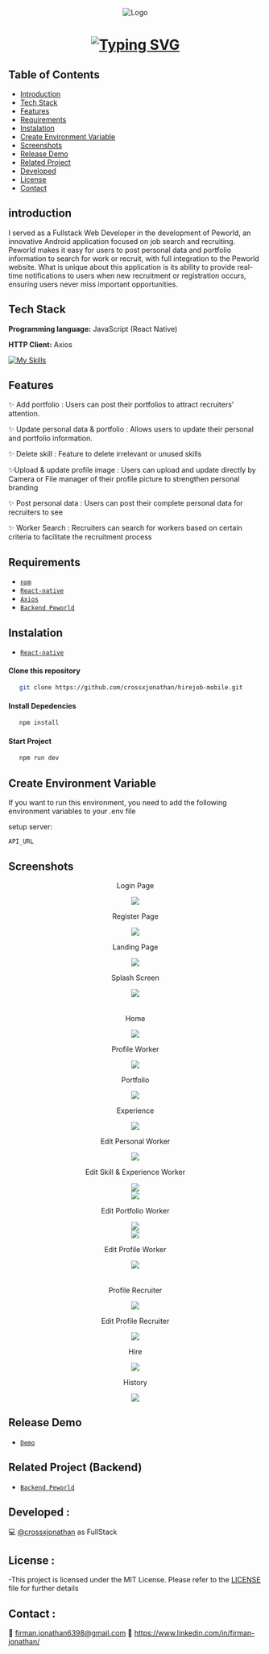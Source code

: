 <p align="center">
  <img src="./src/assets/image/logo/purple.png" alt="Logo">
</p>

<h1 align="center">
    <a href="https://git.io/typing-svg"><img src="https://readme-typing-svg.demolab.com?font=Fira+Code&weight=600&size=25&pause=1000&color=5E50A1&width=435&lines=Peworld+Mobile+Application" alt="Typing SVG" /></a>
</h1>

## Table of Contents

- [Introduction](#introduction)
- [Tech Stack](#Tech-Stack)
- [Features](#features)
- [Requirements](#requirements)
- [Instalation](#instalation)
- [Create Environment Variable](#create-environment-variable)
- [Screenshots](#screenshots)
- [Release Demo](#Demo)
- [Related Project](#related-project-backend)
- [Developed](#Developed)
- [License](#License)
- [Contact](#Contact)


## introduction

I served as a Fullstack Web Developer in the development of Peworld, an innovative Android application focused on job search and recruiting. Peworld makes it easy for users to post personal data and portfolio information to search for work or recruit, with full integration to the Peworld website. What is unique about this application is its ability to provide real-time notifications to users when new recruitment or registration occurs, ensuring users never miss important opportunities.


## Tech Stack

**Programming language:** JavaScript (React Native)

**HTTP Client:** Axios

[![My Skills](https://skillicons.dev/icons?i=js,css,react)](https://skillicons.dev)



## Features

✨ Add portfolio : Users can post their portfolios to attract recruiters' attention.

✨ Update personal data & portfolio : Allows users to update their personal and portfolio information.

✨ Delete skill : Feature to delete irrelevant or unused skills

✨Upload & update profile image : Users can upload and update directly by Camera or File manager of their profile picture to strengthen personal branding

✨ Post personal data : Users can post their complete personal data for recruiters to see

✨ Worker Search : Recruiters can search for workers based on certain criteria to facilitate the recruitment process


## Requirements

- [`npm`](https://www.npmjs.com/get-npm)
- [`React-native`](https://reactnative.dev/docs/getting-started)
- [`Axios`](https://axios-http.com/docs/intro)
- [`Backend Peworld`](https://github.com/crossxjonathan/peworld-backend)



## Instalation
- [`React-native`](https://reactnative.dev/docs/environment-setup)

#### Clone this repository

```bash
   git clone https://github.com/crossxjonathan/hirejob-mobile.git
```

#### Install Depedencies

```bash
   npm install
```

#### Start Project

```bash
   npm run dev
```


## Create Environment Variable

If you want to run this environment, you need to add the following environment variables to your .env file

setup server: 

`API_URL`

## Screenshots

<div align="center">
    <p>Login Page</p>   
    <img src="./src/assets/image/portfolio/Login1.png">   
    <p>Register Page</p>   
    <img src="./src/assets/image/portfolio/Register1.png">   
    <p>Landing Page</p>   
    <img src="./src/assets/image/portfolio/Landingpage.png">
    <p>Splash Screen</p>   
    <img src="./src/assets/image/portfolio/splace screen.png">
</div>
<div align="center" style="display: flex; flex-direction: column; align-items: center; margin: 20px;">
    <p>Home</p>   
    <img src="./src/assets/image/portfolio/Menu1.png">   
    <p>Profile Worker</p>   
    <img src="./src/assets/image/portfolio/workerProfile.png">   
    <p>Portfolio</p>   
    <img src="./src/assets/image/portfolio/workerPortfolio.png">
    <p>Experience</p>   
    <img src="./src/assets/image/portfolio/workerExperience.png">   
    <p>Edit Personal Worker</p>   
    <img src="./src/assets/image/portfolio/personalWorker.png">   
    <p>Edit Skill & Experience Worker</p>   
    <img src="./src/assets/image/portfolio/skill&Experience.png">
    <img src="./src/assets/image/portfolio/experience display.png">   
     <p>Edit Portfolio Worker</p>   
    <img src="./src/assets/image/portfolio/editPortfolio.png">
    <img src="./src/assets/image/portfolio/editPortfolioDisplay.png"> 
    <p>Edit Profile Worker</p>   
    <img src="./src/assets/image/portfolio/detailWorker.png">  
</div>
<div align="center" style="display: flex; flex-direction: column; align-items: center; margin: 20px;">
    <p>Profile Recruiter</p>   
    <img src="./src/assets/image/portfolio/profileRecruiter.png">   
    <p>Edit Profile Recruiter</p>   
    <img src="./src/assets/image/portfolio/personalRecruiter.png">   
    <p>Hire</p>    
    <img src="./src/assets/image/portfolio/hireworkers.png">   
    <p>History</p>    
    <img src="./src/assets/image/portfolio/historyHire.png">   
</div>



## Release Demo
- [`Demo`](https://drive.google.com/drive/folders/1_2DQyy4G83jz9LFf2zeaXjcoRmBE6100?usp=sharing)


## Related Project (Backend)

- [`Backend Peworld`](https://github.com/crossxjonathan/peworld-backend.git)



## Developed :

💻 [@crossxjonathan](https://github.com/crossxjonathan) as FullStack

## License :

-This project is licensed under the MIT License. Please refer to the [LICENSE](./LICENSE) file for further details

## Contact :
📧 firman.jonathan6398@gmail.com
🔗 https://www.linkedin.com/in/firman-jonathan/
